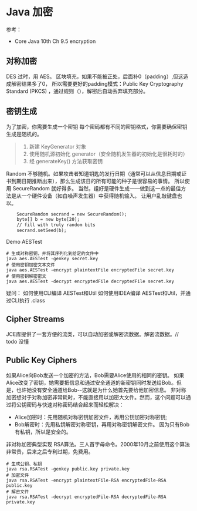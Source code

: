 # Java 加密

参考：
- Core Java 10th Ch 9.5 encryption

## 对称加密
DES 过时，用 AES。
区块填充，如果不能被正处，后面补0（padding）,但这造成解密结果多了0，
所以需要更好的padding模式：Public Key Cryptography Standard (PKCS) ，通过规则（），解密后自动丢弃填充部分。

## 密钥生成
为了加密，你需要生成一个密钥
每个密码都有不同的密钥格式，你需要确保密钥生成是随机的。
> 1. 新建 KeyGenerator 对象
> 2. 使用随机源初始化 generator（安全随机发生器的初始化是很耗时的）
> 3. 经 generateKey() 方法获取密钥

Random 不够随机。如果攻击者知道钥匙的发行日期（通常可以从信息日期或证书到期日期推断出来），那么生成该日的所有可能的种子是很容易的事情。
所以使用 SecureRandom 就好得多。
当然，组好是硬件生成——做到这一点的最佳方法是从一个硬件设备（如白噪声发生器）中获得随机输入。
让用户乱敲键盘也以。
```dtd
    SecureRandom secrand = new SecureRandom();
    byte[] b = new byte[20];
    // fill with truly random bits
    secrand.setSeed(b);
```

Demo AESTest

```shell
# 生成对称密钥，并将其序列化到给定的文件中
java aes.AESTest -genkey secret.key
# 使用密钥加密文本文件
java aes.AESTest -encrypt plaintextFile encryptedFile secret.key
# 使用密钥解密密文
java aes.AESTest -decrypt encryptedFile decryptedFile secret.key
```


疑问：
如何使用CLI编译 AESTest和Util
如何使用IDEA编译 AESTest和Util，并通过CLI执行 .class


## Cipher Streams
JCE库提供了一套方便的流类，可以自动加密或解密流数据。解密流数据。// todo 没懂

## Public Key Ciphers
如果Alice向Bob发送一个加密的方法，Bob需要Alice使用的相同的密钥。
如果Alice改变了密钥，她需要把信息和通过安全通道的新密钥同时发送给Bob。但是，也许她没有安全通道给Bob--这就是为什么她首先要给他加密信息。
非对称加密想对于对称加密非常耗时，不能直接用以加密大文件。然而，这个问题可以通过将公钥密码与快速对称密码结合起来而轻松解决：
- Alice加密时：先用随机对称密钥加密文件，再用公钥加密对称密钥;
- Bob解密时：先用私钥解密对称密钥，再用对称密钥解密文件。
因为只有Bob有私钥，所以是安全的。
  
非对称加密典型实现 RSA算法。三人首字母命令。2000年10月之前使用这个算法非常贵，后来之后专利过期，免费用。

```shell
# 生成公钥、私钥
java rsa.RSATest -genkey public.key private.key
# 加密文件
java rsa.RSATest -encrypt plaintextFile-RSA encryptedFile-RSA public.key
# 解密文件
java rsa.RSATest -decrypt encryptedFile-RSA decryptedFile-RSA private.key
```
